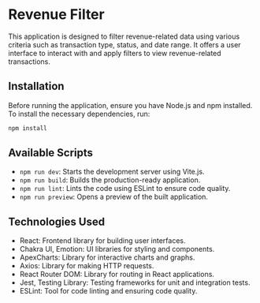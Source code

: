 # Revenue Filter

This application is designed to filter revenue-related data using various criteria such as transaction type, status, and date range. It offers a user interface to interact with and apply filters to view revenue-related transactions.

## Installation

Before running the application, ensure you have Node.js and npm installed. To install the necessary dependencies, run:

```bash
npm install
```

## Available Scripts

- `npm run dev`: Starts the development server using Vite.js.
- `npm run build`: Builds the production-ready application.
- `npm run lint`: Lints the code using ESLint to ensure code quality.
- `npm run preview`: Opens a preview of the built application.

## Technologies Used

- React: Frontend library for building user interfaces.
- Chakra UI, Emotion: UI libraries for styling and components.
- ApexCharts: Library for interactive charts and graphs.
- Axios: Library for making HTTP requests.
- React Router DOM: Library for routing in React applications.
- Jest, Testing Library: Testing frameworks for unit and integration tests.
- ESLint: Tool for code linting and ensuring code quality.
